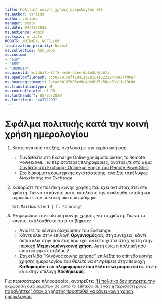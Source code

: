 ```yaml
---
title: Πολιτική κοινής χρήσης ημερολογίου 618
ms.author: chrisda
author: chrisda
manager: scotv
ms.date: 04/21/2020
ms.audience: Admin
ms.topic: article
ROBOTS: NOINDEX, NOFOLLOW
localization_priority: Normal
ms.collection: Adm_O365
ms.custom:
- "618"
- "899"
- "3800014"
ms.assetid: bc3db17b-87f8-4e50-b3ee-8b105b70d67a
ms.openlocfilehash: cc5827975eff10a119281541622224d0e37f08a7
ms.sourcegitcommit: 2afad0b107d03cd8c4de0b85b5bee38a13a7960d
ms.translationtype: MT
ms.contentlocale: el-GR
ms.lasthandoff: 05/26/2020
ms.locfileid: "44372999"
---
```

# <a name="policy-error-when-sharing-a-calendar"></a>Σφάλμα πολιτικής κατά την κοινή χρήση ημερολογίου

1. Κάντε ένα από τα εξής, ανάλογα με την περίπτωσή σας:
    - Συνδεθείτε στο Exchange Online χρησιμοποιώντας το Remote PowerShell. Για περισσότερες πληροφορίες, ανατρέξτε στο θέμα [Σύνδεση στο Exchange Online με χρήση του Remote PowerShell](https://technet.microsoft.com/library/jj984289%28v=exchg.160%29.aspx).
    - Στο διακομιστή εσωτερικής εγκατάστασης, ανοίξτε το κέλυφος διαχείρισης του Exchange.
2. Καθορίστε την πολιτική κοινής χρήσης που έχει αντιστοιχιστεί στο χρήστη. Για να το κάνετε αυτό, εκτελέστε την ακόλουθη εντολή και σημειώστε την πολιτική που επιστράφηκε:

    `
    Get-Mailbox User1 | fl *sharing*
    `

3. Ενημερώστε την πολιτική κοινής χρήσης για το χρήστη. Για να το κάνετε, ακολουθήστε αυτά τα βήματα:
    - Ανοίξτε το κέντρο διαχείρισης του Exchange.
    - Κάντε κλικ στην επιλογή **Οργανισμός**και, στη συνέχεια, κάντε διπλό κλικ στην πολιτική που έχει αντιστοιχιστεί στο χρήστη στην περιοχή **Μεμονωμένη κοινή χρήση**. Αυτή είναι η πολιτική που επιστράφηκε στο βήμα 2.
    - Στη σελίδα "Κανόνες κοινής χρήσης", επιλέξτε το επίπεδο κοινής χρήσης ημερολογίου που θέλετε να επιτρέψετε στην περιοχή **Καθορισμός των πληροφοριών που θέλετε να μοιραστείτε.** κάντε κλικ στην επιλογή **Αποθήκευση**.

Για περισσότερες πληροφορίες, ανατρέξτε: ["Η πολιτική δεν επιτρέπει την εκχώρηση δικαιωμάτων σε αυτό το επίπεδο σε έναν ή περισσότερους παραλήπτες" όταν ο χρήστης προσπαθεί να κάνει κοινή χρήση ημερολογίου](https://docs.microsoft.com/exchange/troubleshoot/calendar-sharing/policy-permissions-issue).
